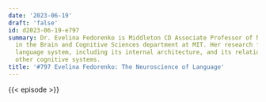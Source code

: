 ```yaml
---
date: '2023-06-19'
draft: 'false'
id: d2023-06-19-e797
summary: Dr. Evelina Fedorenko is Middleton CD Associate Professor of Neuroscience
  in the Brain and Cognitive Sciences department at MIT. Her research focuses on the
  language system, including its internal architecture, and its relationship with
  other cognitive systems.
title: '#797 Evelina Fedorenko: The Neuroscience of Language'
---
```

{{< episode >}}
